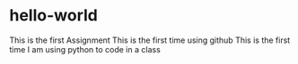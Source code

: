 # hello-world
This is the first Assignment
This is the first time using github
This is the first time I am using python to code in a class
